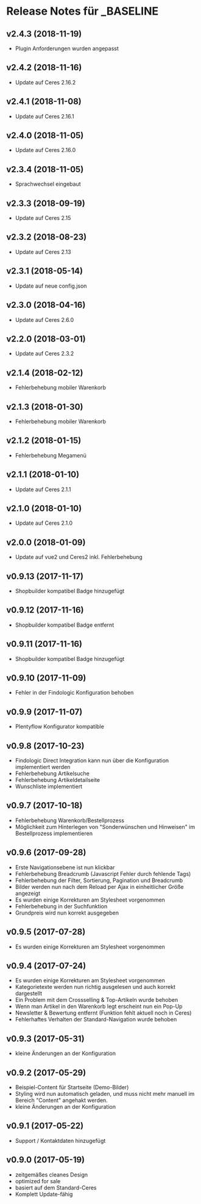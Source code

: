 # Release Notes für _BASELINE

## v2.4.3 (2018-11-19)
- Plugin Anforderungen wurden angepasst

## v2.4.2 (2018-11-16)
- Update auf Ceres 2.16.2

## v2.4.1 (2018-11-08)
- Update auf Ceres 2.16.1

## v2.4.0 (2018-11-05)
- Update auf Ceres 2.16.0

## v2.3.4 (2018-11-05)
- Sprachwechsel eingebaut

## v2.3.3 (2018-09-19)
- Update auf Ceres 2.15

## v2.3.2 (2018-08-23)
- Update auf Ceres 2.13

## v2.3.1 (2018-05-14)
- Update auf neue config.json

## v2.3.0 (2018-04-16)
- Update auf Ceres 2.6.0

## v2.2.0 (2018-03-01)
- Update auf Ceres 2.3.2

## v2.1.4 (2018-02-12)
- Fehlerbehebung mobiler Warenkorb

## v2.1.3 (2018-01-30)
- Fehlerbehebung mobiler Warenkorb

## v2.1.2 (2018-01-15)
- Fehlerbehebung Megamenü

## v2.1.1 (2018-01-10)
- Update auf Ceres 2.1.1

## v2.1.0 (2018-01-10)
- Update auf Ceres 2.1.0

## v2.0.0 (2018-01-09)
- Update auf vue2 und Ceres2 inkl. Fehlerbehebung

## v0.9.13 (2017-11-17)
- Shopbuilder kompatibel Badge hinzugefügt

## v0.9.12 (2017-11-16)
- Shopbuilder kompatibel Badge entfernt

## v0.9.11 (2017-11-16)
- Shopbuilder kompatibel Badge hinzugefügt

## v0.9.10 (2017-11-09)
- Fehler in der Findologic Konfiguration behoben

## v0.9.9 (2017-11-07)
- Plentyflow Konfigurator kompatible

## v0.9.8 (2017-10-23)
- Findologic Direct Integration kann nun über die Konfiguration implementiert werden
- Fehlerbehebung Artikelsuche 
- Fehlerbehebung Artikeldetailseite
- Wunschliste implementiert

## v0.9.7 (2017-10-18)
- Fehlerbehebung Warenkorb/Bestellprozess
- Möglichkeit zum Hinterlegen von "Sonderwünschen und Hinweisen" im Bestellprozess implementieren

## v0.9.6 (2017-09-28)
- Erste Navigationsebene ist nun klickbar
- Fehlerbehebung Breadcrumb (Javascript Fehler durch fehlende Tags)
- Fehlerbehebung der Filter, Sortierung, Pagination und Breadcrumb
- Bilder werden nun nach dem Reload per Ajax in einheitlicher Größe angezeigt
- Es wurden einige Korrekturen am Stylesheet vorgenommen
- Fehlerbehebung in der Suchfunktion
- Grundpreis wird nun korrekt ausgegeben

## v0.9.5 (2017-07-28)
- Es wurden einige Korrekturen am Stylesheet vorgenommen

## v0.9.4 (2017-07-24)
- Es wurden einige Korrekturen am Stylesheet vorgenommen
- Kategorietexte werden nun richtig ausgelesen und auch korrekt dargestellt
- Ein Problem mit dem Crossselling & Top-Artikeln wurde behoben
- Wenn man Artikel in den Warenkorb legt erscheint nun ein Pop-Up
- Newsletter & Bewertung entfernt (Funktion fehlt aktuell noch in Ceres)
- Fehlerhaftes Verhalten der Standard-Navigation wurde behoben

## v0.9.3 (2017-05-31)
- kleine Änderungen an der Konfiguration

## v0.9.2 (2017-05-29)
- Beispiel-Content für Startseite (Demo-Bilder)
- Styling wird nun automatisch geladen, und muss nicht mehr manuell im Bereich "Content" angehakt werden.
- kleine Änderungen an der Konfiguration

## v0.9.1 (2017-05-22)
- Support / Kontaktdaten hinzugefügt

## v0.9.0 (2017-05-19)
- zeitgemäßes cleanes Design
- optimized for sale
- basiert auf dem Standard-Ceres
- Komplett Update-fähig



